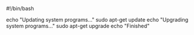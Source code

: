 #!/bin/bash

echo "Updating system programs..."
sudo apt-get update 
echo "Upgrading system programs..."
sudo apt-get upgrade
echo "Finished"
